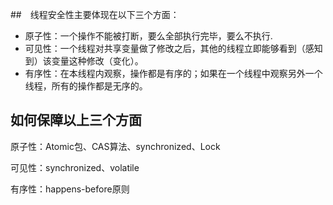 ##　线程安全性主要体现在以下三个方面：

- 原子性：一个操作不能被打断，要么全部执行完毕，要么不执行.
- 可见性：一个线程对共享变量做了修改之后，其他的线程立即能够看到（感知到）该变量这种修改（变化）。
- 有序性：在本线程内观察，操作都是有序的；如果在一个线程中观察另外一个线程，所有的操作都是无序的。

## 如何保障以上三个方面

原子性：Atomic包、CAS算法、synchronized、Lock

可见性：synchronized、volatile

有序性：happens-before原则

